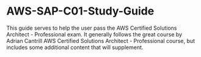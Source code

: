 # AWS-SAP-C01-Study-Guide
This guide serves to help the user pass the AWS Certified Solutions Architect - Professional exam.  It generally follows the great course by Adrian Cantrill AWS Certified Solutions Architect - Professional course, but includes some additional content that will supplement.
